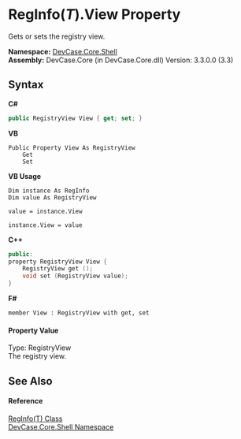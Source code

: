 # RegInfo(*T*).View Property 
 

Gets or sets the registry view.

**Namespace:**&nbsp;<a href="N_DevCase_Core_Shell">DevCase.Core.Shell</a><br />**Assembly:**&nbsp;DevCase.Core (in DevCase.Core.dll) Version: 3.3.0.0 (3.3)

## Syntax

**C#**<br />
``` C#
public RegistryView View { get; set; }
```

**VB**<br />
``` VB
Public Property View As RegistryView
	Get
	Set
```

**VB Usage**<br />
``` VB Usage
Dim instance As RegInfo
Dim value As RegistryView

value = instance.View

instance.View = value
```

**C++**<br />
``` C++
public:
property RegistryView View {
	RegistryView get ();
	void set (RegistryView value);
}
```

**F#**<br />
``` F#
member View : RegistryView with get, set

```


#### Property Value
Type: RegistryView<br />The registry view.

## See Also


#### Reference
<a href="T_DevCase_Core_Shell_RegInfo_1">RegInfo(T) Class</a><br /><a href="N_DevCase_Core_Shell">DevCase.Core.Shell Namespace</a><br />